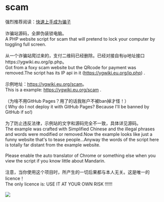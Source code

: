 # scam
强烈推荐阅读：<a href='quickstart.md'>快速上手成为骗子</a>
<br>
<br>
诈骗站源码，全屏伪装锁电脑。 <br>A PHP website script for scam that will pretend to lock your computer by toggling full screen.
<br>
<br>
从一个诈骗站爬过来的，支付二维码已经删除。已经对接自有ip地址接口https://ygwiki.eu.org/ip.php。<br>Got from a foxy scam website but the QRcode for payment was removed.The script has its IP api in it (https://ygwiki.eu.org/ip.php) .
<br>
<br>
示例地址：https://ygwiki.eu.org/scam</a>。<br>This is a example: https://ygwiki.eu.org/scam .
<br>
<br>
（为啥不用GitHub Pages？用了的话我账户不被ban掉才怪！）<br>( Why do I not deploy it with GitHub Pages? Because I'll be banned by GitHub if so!)
<br>
<br>
为了防止违反法律，示例站的文字和源码完全不一致，具体详见源码。<br>The example was crafted with Simplified Chinese and the illegal phrases and words were modified or removed.Now the example looks like just a funny website that's to tease people...Anyway the words of the script here is totally far distant from the example website.
<br>
<br>
Please enable the auto translator of Chrome or something else when you view the script if you know little about Mandarin.
<br>
<br>
注意，当你使用这个项目时，所产生的一切后果都与本人无关。这是唯一的licence！<br>The only licence is: USE IT AT YOUR OWN RISK !!!!!!
<br><br><img src='https://ygwiki.eu.org/lib/tpl/dokuwiki/images/logo.png'>
